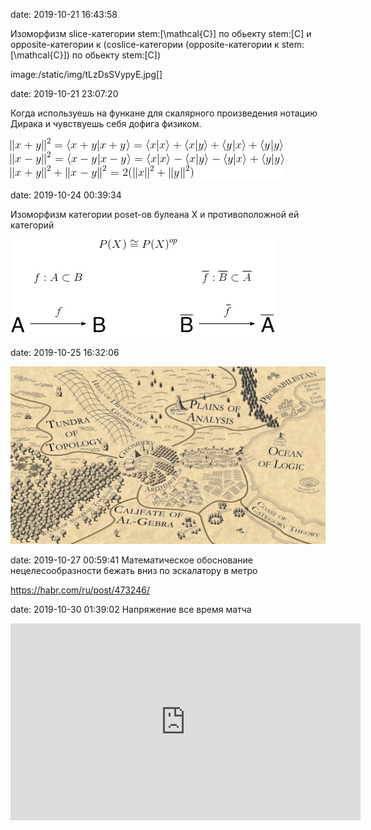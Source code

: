 date: 2019-10-21 16:43:58

Изоморфизм slice-категории stem:[\mathcal{C}] по обьекту stem:[C] и opposite-категории к (coslice-категории (opposite-категории к stem:[\mathcal{C}]) по обьекту stem:[C])

image:/static/img/tLzDsSVypyE.jpg[]


date: 2019-10-21 23:07:20

Когда используешь на функане для скалярного произведения нотацию Дирака и чувствуешь себя дофига физиком.

![](/blog/static/img/0FAHrGp3kZA.jpg)


date: 2019-10-24 00:39:34

Изоморфизм категории poset-ов булеана X и противоположной ей категорий

![](/blog/static/img/eGRNxDdK6y4.jpg)


date: 2019-10-25 16:32:06

![](/blog/static/img/aNI-ItqdgKA.jpg)


date: 2019-10-27 00:59:41
Математическое обоснование нецелесообразности бежать вниз по эскалатору в метро

https://habr.com/ru/post/473246/


date: 2019-10-30 01:39:02
Напряжение все время матча

<iframe width="560" height="315" src="https://www.youtube.com/embed/0J_xwo-0rHA" title="YouTube video player" frameborder="0" allow="accelerometer; autoplay; clipboard-write; encrypted-media; gyroscope; picture-in-picture" allowfullscreen></iframe>
